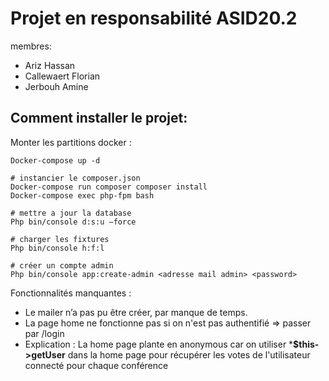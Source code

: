 # Projet en responsabilité ASID20.2

membres: 

 - Ariz Hassan
 - Callewaert Florian
 - Jerbouh Amine
 
## Comment installer le projet:

Monter les partitions docker :

```
Docker-compose up -d

# instancier le composer.json
Docker-compose run composer composer install 
Docker-compose exec php-fpm bash

# mettre a jour la database
Php bin/console d:s:u —force 

# charger les fixtures
Php bin/console h:f:l

# créer un compte admin
Php bin/console app:create-admin <adresse mail admin> <password>
```


Fonctionnalités manquantes :
- Le mailer n’a pas pu être créer, par manque de temps.
- La page home ne fonctionne pas si on n'est pas authentifié => passer par /login
- Explication : La home page plante en anonymous car on utiliser *__$this->getUser__ dans la home page
pour récupérer les votes de l'utilisateur connecté pour chaque conférence
